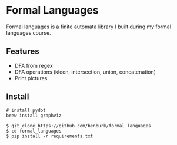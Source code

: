 # Formal Languages
Formal languages is a finite automata library I built during my formal languages course.

## Features
- DFA from regex
- DFA operations (kleen, intersection, union, concatenation)
- Print pictures


## Install
```
# install pydot
brew install graphviz

$ git clone https://github.com/benburk/formal_languages
$ cd formal_languages
$ pip install -r requirements.txt
```